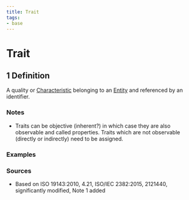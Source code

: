 ```yaml
---
title: Trait
tags:
- base
---
```


# Trait

## 1 Definition

A quality or [Characteristic](../characteristic) belonging to an [Entity](../entity) and referenced by an identifier.

### Notes 
- Traits can be objective (inherent?) in which case they are also observable and called properties. Traits which are not observable (directly or indirectly) need to be assigned.

### Examples 

### Sources
- Based on ISO 19143:2010, 4.21, ISO/IEC 2382:2015, 2121440, significantly modified, Note 1 added

